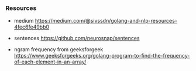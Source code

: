 ### Resources
- medium
    https://medium.com/@sivssdn/golang-and-nlp-resources-4fec6fe49bb0

- sentences
    https://github.com/neurosnap/sentences

- ngram frequency from geeksforgeek
    https://www.geeksforgeeks.org/golang-program-to-find-the-frequency-of-each-element-in-an-array/
